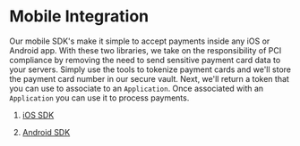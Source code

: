 # Mobile Integration

Our mobile SDK's make it simple to accept payments inside any iOS or Android app. With these two libraries, we take on the responsibility of PCI compliance by removing the need to send sensitive payment card data to your servers. Simply use the tools to tokenize payment cards and we'll store the payment card number in our secure vault.  Next, we'll return a token that you can use to associate to an `Application`. Once associated with an `Application` you can use it to process payments.


1. [iOS SDK](#ios-integration)

2. [Android SDK](#android-integration)
